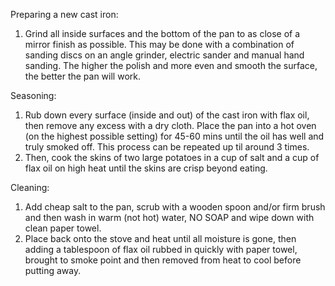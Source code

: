 Preparing a new cast iron:

1. Grind all inside surfaces and the bottom of the pan to as close of a mirror finish as possible. This may be done with a combination of sanding discs on an angle grinder, electric sander and manual hand sanding. The higher the polish and more even and smooth the surface, the better the pan will work.


Seasoning:

1. Rub down every surface (inside and out) of the cast iron with flax oil, then remove any excess with a dry cloth. Place the pan into a hot oven (on the highest possible setting) for 45-60 mins until the oil has well and truly smoked off. This process can be repeated up til around 3 times.
1. Then, cook the skins of two large potatoes in a cup of salt and a cup of flax oil on high heat until the skins are crisp beyond eating.


Cleaning:

1. Add cheap salt to the pan, scrub with a wooden spoon and/or firm brush and then wash in warm (not hot) water, NO SOAP and wipe down with clean paper towel.
1. Place back onto the stove and heat until all moisture is gone, then adding a tablespoon of flax oil rubbed in quickly with paper towel, brought to smoke point and then removed from heat to cool before putting away.

